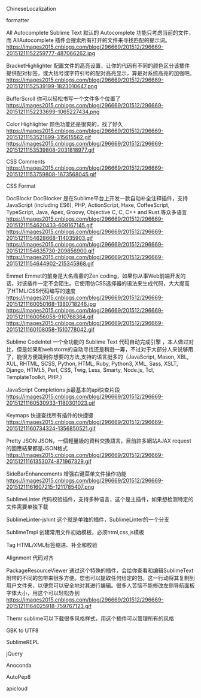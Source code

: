 ChineseLocalization

formatter


All Autocomplete
Sublime Text 默认的 Autocomplete 功能只考虑当前的文件，而 AllAutocomplete 插件会搜索所有打开的文件来寻找匹配的提示词。
https://images2015.cnblogs.com/blog/296669/201512/296669-20151211152259777-487066262.jpg

BracketHighlighter
配置文件的高亮设置，让你的代码有不同的颜色区分该插件提供配对标签，或大括号或字符引号的配对高亮显示，算是对系统高亮的加强吧。
https://images2015.cnblogs.com/blog/296669/201512/296669-20151211152539199-1823010647.png

BufferScroll
你可以轻松书写一个文件多个位置了
https://images2015.cnblogs.com/blog/296669/201512/296669-20151211152233699-1065227434.png

Color Highlighter
颜色功能还是很爽的，找了好久
https://images2015.cnblogs.com/blog/296669/201512/296669-20151211153521699-315615562.gif
https://images2015.cnblogs.com/blog/296669/201512/296669-20151211153539808-2031818977.gif

CSS Comments
https://images2015.cnblogs.com/blog/296669/201512/296669-20151211153759808-1673568045.gif

CSS Format

DocBlockr
DocBlocker 是在Sublime平台上开发一款自动补全注释插件，支持JavaScript (including ES6), PHP, ActionScript, Haxe, CoffeeScript, TypeScript, Java, Apex, Groovy, Objective C, C, C++ and Rust.等众多语言
https://images2015.cnblogs.com/blog/296669/201512/296669-20151211154620433-609167145.gif
https://images2015.cnblogs.com/blog/296669/201512/296669-20151211154628668-114035903.gif
https://images2015.cnblogs.com/blog/296669/201512/296669-20151211154635730-209856900.gif
https://images2015.cnblogs.com/blog/296669/201512/296669-20151211154644902-215345868.gif

Emmet
Emmet的前身是大名鼎鼎的Zen coding，如果你从事Web前端开发的话，对该插件一定不会陌生。它使用仿CSS选择器的语法来生成代码，大大提高了HTML/CSS代码编写的速度
https://images2015.cnblogs.com/blog/296669/201512/296669-20151211160050168-1380718246.jpg
https://images2015.cnblogs.com/blog/296669/201512/296669-20151211160056058-910768364.gif
https://images2015.cnblogs.com/blog/296669/201512/296669-20151211160108058-1510778042.gif

Sublime CodeIntel
一个全功能的 Sublime Text 代码自动完成引擎 ，本人做过对比，但是如果和webstorm的自动寻找还是稍逊一筹，不过对于大部分人来说够用了，能很方便跳到你想要的方法,支持的语言挺多的（JavaScript, Mason, XBL, XUL, RHTML, SCSS, Python, HTML, Ruby, Python3, XML, Sass, XSLT, Django, HTML5, Perl, CSS, Twig, Less, Smarty, Node.js, Tcl, TemplateToolkit, PHP.）

JavaScript Completions
js最基本的api快查片段
https://images2015.cnblogs.com/blog/296669/201512/296669-20151211160530933-1180301023.gif

Keymaps
快速查找所有插件的快捷键
https://images2015.cnblogs.com/blog/296669/201512/296669-20151211160734324-1356850521.gif

Pretty JSON
JSON，一個輕量級的資料交換語言，目前許多網站AJAX request的回應結果都是JSON格式
https://images2015.cnblogs.com/blog/296669/201512/296669-20151211161353074-871967329.gif

SideBarEnhancements
增强右键菜单文件操作功能
https://images2015.cnblogs.com/blog/296669/201512/296669-20151211161607215-1211785407.png

SublimeLinter
代码校验插件，支持多种语言，这个是主插件，如果想检测特定的文件需要单独下载

SublimeLinter-jshint
这个就是单独的插件，SublimeLinter的一个分支

SublimeTmpl
创建常用文件初始模板，必须html,css,js模板

Tag
HTML/XML标签缩进、补全和校验

Alignment
代码对齐

PackageResourceViewer
通过这个特殊的插件，会给你查看和编辑SublimeText附带的不同的包带来很多方便。您也可以提取任何给定的包。这一行动将其复制到用户文件夹，以便您可以安全地对其进行编辑。很多人苦恼不能修改左侧导航面板字体大小，用这个可以轻松办到
https://images2015.cnblogs.com/blog/296669/201512/296669-20151211164025918-759767123.gif

Themr
sublime可以下载很多风格样式，用这个插件可以管理所有的风格

GBK to UTF8

SublimeREPL

jQuery

Anoconda

AutoPep8

apicloud
